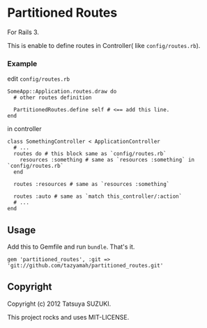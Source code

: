 # Partitioned Routes

For Rails 3.

This is enable to define routes in Controller( like `config/routes.rb`).


### Example

edit `config/routes.rb`

    SomeApp::Application.routes.draw do
      # other routes definition
    
      PartitionedRoutes.define self # <== add this line.
    end

in controller

    class SomethingController < ApplicationController
      # ...
      routes do # this block same as `config/routes.rb`
        resources :something # same as `resources :something` in `config/routes.rb`
      end

      routes :resources # same as `resources :something`

      routes :auto # same as `match this_controller/:action`
      # ...
    end

## Usage

Add this to Gemfile and run `bundle`.
That's it.

    gem 'partitioned_routes', :git => 'git://github.com/tazyamah/partitioned_routes.git'


## Copyright

Copyright (c) 2012 Tatsuya SUZUKI.

This project rocks and uses MIT-LICENSE.
